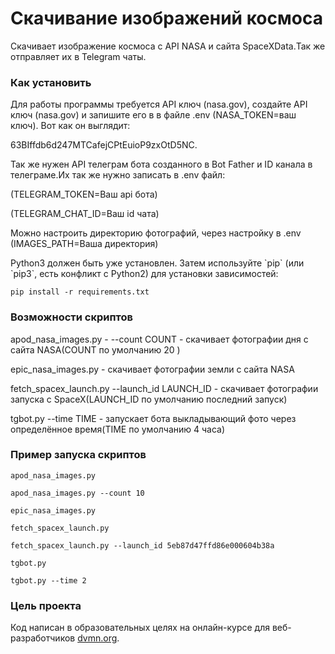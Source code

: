 # Скачивание изображений космоса

Скачивает изображение космоса с API NASA и сайта SpaceXData.Так же отправляет их в Telegram чаты.

### Как установить

<p>Для работы программы требуется API ключ (nasa.gov), создайте API ключ (nasa.gov) и запишите его в в файле .env (NASA_TOKEN=ваш ключ).
Вот как он выглядит:</p> 63BIffdb6d247MTCafejCPtEuioP9zxOtD5NC.
<p>Так же нужен API телеграм бота созданного в Bot Father и ID канала в телеграме.Их так же нужно записать в .env файл: <p>(TELEGRAM_TOKEN=Ваш api бота)<p>(TELEGRAM_CHAT_ID=Ваш id чата)</p>
<p>Можно настроить директорию фотографий, через настройку в .env (IMAGES_PATH=Ваша директория)</p>
Python3 должен быть уже установлен. 
Затем используйте `pip` (или `pip3`, есть конфликт с Python2) для установки зависимостей:

```
pip install -r requirements.txt
```
### Возможности скриптов
<p>apod_nasa_images.py - --count COUNT - скачивает фотографии дня с сайта NASA(COUNT по умолчанию 20 )<p>
<p>epic_nasa_images.py - скачивает фотографии земли с сайта NASA<p>
<p>fetch_spacex_launch.py --launch_id LAUNCH_ID - скачивает фотографии запуска с SpaceX(LAUNCH_ID по умолчанию последний запуск)<p>
<p>tgbot.py --time TIME - запускает бота выкладывающий фото через определённое время(TIME по умолчанию 4 часа)<p>

### Пример запуска скриптов
```
apod_nasa_images.py
```
```
apod_nasa_images.py --count 10
```
```
epic_nasa_images.py
```
```
fetch_spacex_launch.py
```
```
fetch_spacex_launch.py --launch_id 5eb87d47ffd86e000604b38a
```
```
tgbot.py
```
```
tgbot.py --time 2
```

### Цель проекта

Код написан в образовательных целях на онлайн-курсе для веб-разработчиков [dvmn.org](https://dvmn.org/).

